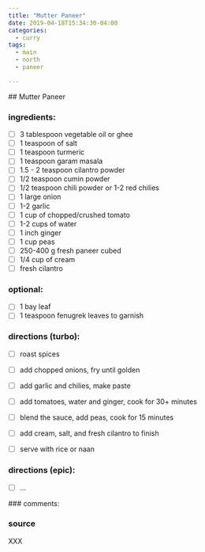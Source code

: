 ```yaml
---
title: "Mutter Paneer"
date: 2019-04-18T15:34:30-04:00
categories:
  - curry
tags:
  - main 
  - north
  - paneer

---
```


## Mutter Paneer



### ingredients:

- [ ] 3 tablespoon vegetable oil or ghee
- [ ] 1 teaspoon of salt
- [ ] 1 teaspoon turmeric
- [ ] 1 teaspoon garam masala
- [ ] 1.5 - 2 teaspoon cilantro powder
- [ ] 1/2 teaspoon cumin powder
- [ ] 1/2 teaspoon chili powder or 1-2 red chilies
- [ ] 1 large onion
- [ ] 1-2 garlic
- [ ] 1 cup of chopped/crushed tomato
- [ ] 1-2 cups of water
- [ ] 1 inch ginger
- [ ] 1 cup peas
- [ ] 250-400 g fresh paneer cubed
- [ ] 1/4 cup of cream 
- [ ] fresh cilantro

### optional:
- [ ] 1 bay leaf
- [ ] 1 teaspoon fenugrek leaves to garnish

### directions (turbo):
- [ ] roast spices
- [ ] add chopped onions, fry until golden
- [ ] add garlic and chilies, make paste
- [ ] add tomatoes, water and ginger, cook for 30+ minutes
- [ ] blend the sauce, add peas, cook for 15 minutes
- [ ] add cream, salt, and fresh cilantro to finish
- [ ] serve with rice or naan


### directions (epic):
- [ ] ...




### comments:



### source

XXX
